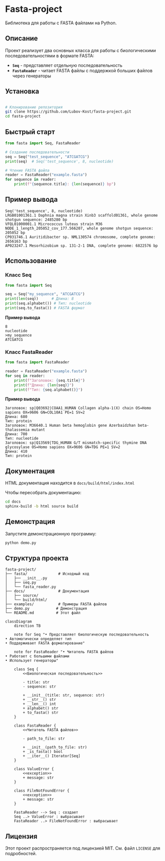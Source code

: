 # Fasta-project

Библиотека для работы с FASTA файлами на Python.

## Описание

Проект реализует два основных класса для работы с биологическими последовательностями в формате FASTA:

- **`Seq`** - представляет отдельную последовательность
- **`FastaReader`** - читает FASTA файлы с поддержкой больших файлов через генераторы

## Установка

```bash

# Клонирование репозитория
git clone https://github.com/Lubov-Kost/fasta-project.git
cd fasta-project
```

## Быстрый старт
```python
from fasta import Seq, FastaReader

# Создание последовательности
seq = Seq("test_sequence", "ATCGATCG")
print(seq)  # Seq('test_sequence', 8, nucleotide)

# Чтение FASTA файла
reader = FastaReader("example.fasta")
for sequence in reader:
    print(f"{sequence.title}: {len(sequence)} bp")
```

## Пример вывода
```text
Seq('test_sequence', 8, nucleotide)
LRGB01001361.1 Daphnia magna strain Xinb3 scaffold01361, whole genome shotgun sequence: 2485280 bp
VFQL01000001.1 Micrococcus luteus strain M36 NODE_1_length_205052_cov_177.566207, whole genome shotgun sequence: 205052 bp
CP031746.1 Auritidibacter sp. NML130574 chromosome, complete genome: 2656163 bp
AP023247.1 Mesorhizobium sp. 131-2-1 DNA, complete genome: 6822576 bp
```

## Использование

### Класс Seq
```python
from fasta import Seq

seq = Seq("my_sequence", "ATCGATCG")
print(len(seq))      # Длина: 8
print(seq.alphabet()) # Тип: nucleotide
print(seq.to_fasta()) # FASTA формат
```
**Пример вывода**
```text
8
nucleotide
>my_sequence
ATCGATCG
```

### Класс FastaReader
```python
from fasta import FastaReader

reader = FastaReader("example.fasta")
for seq in reader:
    print(f"Заголовок: {seq.title}")
    print(f"Длина: {len(seq)}")
    print(f"Тип: {seq.alphabet()}")
```

**Пример вывода**
```text
Заголовок: sp|Q03692|COAA1_HUMAN Collagen alpha-1(X) chain OS=Homo sapiens OX=9606 GN=COL10A1 PE=1 SV=2
Длина: 680
Тип: protein
Заголовок: M36640.1 Human beta hemoglobin gene Azerbaidzhan beta-thalassemia mutant
Длина: 700
Тип: nucleotide
Заголовок: sp|Q13569|TDG_HUMAN G/T mismatch-specific thymine DNA glycosylase OS=Homo sapiens OX=9606 GN=TDG PE=1 SV=2
Длина: 410
Тип: protein
```

## Документация
HTML документация находится в `docs/build/html/index.html`

Чтобы пересобрать документацию:
```bash
cd docs
sphinx-build -b html source build
```

## Демонстрация
Запустите демонстрационную программу:

```bash
python demo.py
```

## Структура проекта
```text
fasta-project/
├── fasta/              # Исходный код
│   ├── __init__.py
│   ├── seq.py
│   └── fasta_reader.py
├── docs/               # Документация
│   ├── source/
│   └── build/html/
├── examples/           # Примеры FASTA файлов
├── demo.py            # Демонстрация
└── README.md          # Этот файл
```
```mermaid
classDiagram
    direction TB
    
    note for Seq "• Представляет биологическую последовательность
• Автоматически определяет тип
• Поддерживает FASTA форматирование"
    
    note for FastaReader "• Читатель FASTA файлов
• Работает с большими файлами
• Использует генераторы"

    class Seq {
        <<Биологическая последовательность>>
        
        - title: str
        - sequence: str
        
        + __init__(title: str, sequence: str)
        + __str__() str
        + __len__() int
        + alphabet() str
        + to_fasta() str
    }

    class FastaReader {
        <<Читатель FASTA файлов>>
        
        - path_to_file: str
        
        + __init__(path_to_file: str)
        + _is_fasta() bool
        + __iter__() Iterator[Seq]
    }

    class ValueError {
        <<exception>>
        + message: str
    }

    class FileNotFoundError {
        <<exception>>
        + message: str
    }

    FastaReader --> Seq : создает
    Seq ..> ValueError : выбрасывает
    FastaReader ..> FileNotFoundError : выбрасывает
```

## Лицензия
Этот проект распространяется под лицензией MIT. См. файл `LICENSE` для подробностей.
